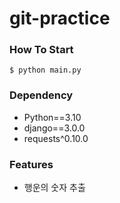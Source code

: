 # git-practice

### How To Start

```shell
$ python main.py
```

### Dependency

- Python==3.10
- django==3.0.0
- requests^0.10.0

### Features
- 행운의 숫자 추출

